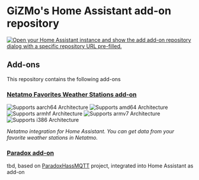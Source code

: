 
# GiZMo's Home Assistant add-on repository


[![Open your Home Assistant instance and show the add add-on repository dialog with a specific repository URL pre-filled.](https://my.home-assistant.io/badges/supervisor_add_addon_repository.svg)](https://my.home-assistant.io/redirect/supervisor_add_addon_repository/?repository_url=https://github.com/GiZMoSK1221/hass-addons)

## Add-ons

This repository contains the following add-ons

### [Netatmo Favorites Weather Stations add-on](./nfws)

![Supports aarch64 Architecture][aarch64-shield] ![Supports amd64 Architecture][amd64-shield] ![Supports armhf Architecture][armhf-shield] ![Supports armv7 Architecture][armv7-shield] ![Supports i386 Architecture][i386-shield]

_Netatmo integration for Home Assistant. You can get data from your favorite weather stations in Netatmo._

### [Paradox add-on](./)
tbd, based on [ParadoxHassMQTT](https://github.com/DaveOke/ParadoxHassMQTT) project, integrated into Home Assistant as add-on

[aarch64-shield]: https://img.shields.io/badge/aarch64-yes-green.svg
[amd64-shield]: https://img.shields.io/badge/amd64-yes-green.svg
[armhf-shield]: https://img.shields.io/badge/armhf-yes-green.svg
[armv7-shield]: https://img.shields.io/badge/armv7-yes-green.svg
[i386-shield]: https://img.shields.io/badge/i386-yes-green.svg
